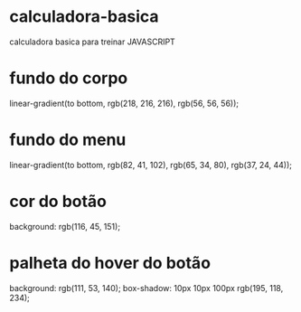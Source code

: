 # calculadora-basica
calculadora basica para treinar JAVASCRIPT

# fundo do corpo
 linear-gradient(to bottom, rgb(218, 216, 216), rgb(56, 56, 56));

# fundo do menu
linear-gradient(to bottom, rgb(82, 41, 102), rgb(65, 34, 80), rgb(37, 24, 44));

# cor do botão
background: rgb(116, 45, 151);

# palheta do hover do botão
background: rgb(111, 53, 140);
box-shadow: 10px 10px 100px rgb(195, 118, 234);